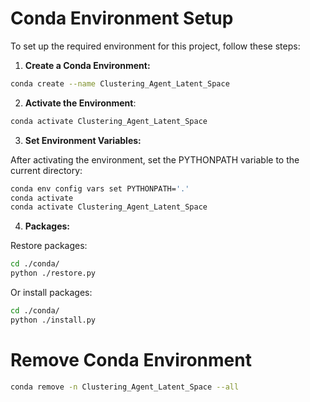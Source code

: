 # Conda Environment Setup

To set up the required environment for this project, follow these steps:

1. **Create a Conda Environment:**
```bash
conda create --name Clustering_Agent_Latent_Space
```

2. **Activate the Environment**:
```bash
conda activate Clustering_Agent_Latent_Space
```

3. **Set Environment Variables:**

After activating the environment, set the PYTHONPATH variable to the current directory:

```bash
conda env config vars set PYTHONPATH='.'
conda activate
conda activate Clustering_Agent_Latent_Space
```

4. **Packages:**

Restore packages:
```bash
cd ./conda/
python ./restore.py
```

Or install packages:
```bash
cd ./conda/
python ./install.py
```

# Remove Conda Environment

```bash
conda remove -n Clustering_Agent_Latent_Space --all
```
